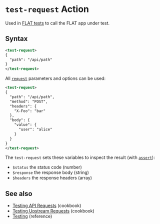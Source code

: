 # `test-request` Action

Used in [FLAT tests](/reference/testing/README.md) to call the FLAT app under test.

## Syntax

```xml
<test-request>
{
  "path": "/api/path"
}
</test-request>
```

All [`request`](request.md) parameters and options can be used:

```xml
<test-request>
{
  "path": "/api/path",
  "method": "POST",
  "headers": {
    "X-Foo": "bar"
  },
  "body": {
    "value": {
      "user": "alice"
    }
  }
}
</test-request>
```

The `test-request` sets these variables to inspect the result (with [`assert`](assert.md)):

* `$status` the status code (number)
* `$response` the response body (string)
* `$headers` the response headers (array)

## See also

* [Testing API Requests](/cookbook/test-api-request.md) (cookbook)
* [Testing Upstream Requests](/cookbook/test-backend.md) (cookbook)
* [Testing](/reference/testing/README.md) (reference)